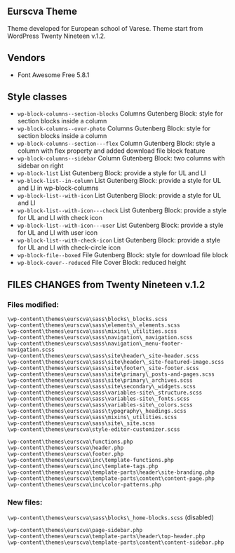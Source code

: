 ## Eurscva Theme

Theme developed for European school of Varese. Theme start from WordPress Twenty Nineteen v.1.2.

## Vendors

* Font Awesome Free 5.8.1

## Style classes

* `wp-block-columns--section-blocks` Columns Gutenberg Block: style for section blocks inside a column
* `wp-block-columns--over-photo` Columns Gutenberg Block: style for section blocks inside a column
* `wp-block-columns--section---flex` Column Gutenberg Block: style a column with flex property and added download file block feature
* `wp-block-columns--sidebar` Column Gutenberg Block: two columns with sidebar on right
* `wp-block-list` List Gutenberg Block: provide a style for UL and LI
* `wp-block-list--in-column` List Gutenberg Block: provide a style for UL and LI in wp-block-columns
* `wp-block-list--with-icon` List Gutenberg Block: provide a style for UL and LI
* `wp-block-list--with-icon---check` List Gutenberg Block: provide a style for UL and LI with check icon
* `wp-block-list--with-icon---user` List Gutenberg Block: provide a style for UL and LI with user icon
* `wp-block-list--with-check-icon` List Gutenberg Block: provide a style for UL and LI with check-circle icon
* `wp-block-file--boxed` File Gutenberg Block: style for download file block
* `wp-block-cover--reduced` File Cover Block: reduced height

## FILES CHANGES from Twenty Nineteen v.1.2

### Files modified:

`\wp-content\themes\eurscva\sass\blocks\_blocks.scss`  
`\wp-content\themes\eurscva\sass\elements\_elements.scss`  
`\wp-content\themes\eurscva\sass\mixins\_utilities.scss`  
`\wp-content\themes\eurscva\sass\navigation\_navigation.scss`  
`\wp-content\themes\eurscva\sass\navigation\_menu-footer-navigation.scss`  
`\wp-content\themes\eurscva\sass\site\header\_site-header.scss`  
`\wp-content\themes\eurscva\sass\site\header\_site-featured-image.scss`  
`\wp-content\themes\eurscva\sass\site\footer\_site-footer.scss`  
`\wp-content\themes\eurscva\sass\site\primary\_posts-and-pages.scss`  
`\wp-content\themes\eurscva\sass\site\primary\_archives.scss`  
`\wp-content\themes\eurscva\sass\site\secondary\_widgets.scss`  
`\wp-content\themes\eurscva\sass\variables-site\_structure.scss`  
`\wp-content\themes\eurscva\sass\variables-site\_fonts.scss`  
`\wp-content\themes\eurscva\sass\variables-site\_colors.scss`  
`\wp-content\themes\eurscva\sass\typography\_headings.scss`  
`\wp-content\themes\eurscva\sass\mixins\_utilities.scss`  
`\wp-content\themes\eurscva\sass\site\_site.scss`  
`\wp-content\themes\eurscva\style-editor-customizer.scss`

`\wp-content\themes\eurscva\functions.php`  
`\wp-content\themes\eurscva\header.php`  
`\wp-content\themes\eurscva\footer.php`  
`\wp-content\themes\eurscva\inc\template-functions.php`  
`\wp-content\themes\eurscva\inc\template-tags.php`  
`\wp-content\themes\eurscva\template-parts\header\site-branding.php`  
`\wp-content\themes\eurscva\template-parts\content\content-page.php`  
`\wp-content\themes\eurscva\inc\color-patterns.php`  

### New files:

`\wp-content\themes\eurscva\sass\blocks\_home-blocks.scss` (disabled)  

`\wp-content\themes\eurscva\page-sidebar.php`  
`\wp-content\themes\eurscva\template-parts\header\top-header.php`  
`\wp-content\themes\eurscva\template-parts\content\content-sidebar.php`  
